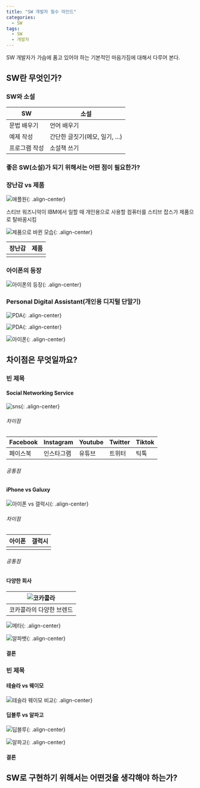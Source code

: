 ```yaml
---
title: "SW 개발자 필수 마인드"
categories:
  - SW
tags:
  - SW
  - 개발자
---
```


SW 개발자가 가슴에 품고 있어야 하는 기본적인 마음가짐에 대해서 다루어 본다.

## SW란 무엇인가?

### SW와 소설

|SW|소설|
|---|---|
|문법 배우기|언어 배우기|
|예제 작성|간단한 글짓기(메모, 일기, ...)|
|프로그램 작성|소설책 쓰기|

### 좋은 SW(소설)가 되기 위해서는 어떤 점이 필요한가?

### 장난감 vs 제품

![애플원](https://cdn.mos.cms.futurecdn.net/Zbh5c8wgNSgvLEyUtB5NVQ-1200-80.png){: .align-center}

스티브 워즈니악이 IBM에서 일할 때 개인용으로 사용할 컴퓨터를 스티브 잡스가 제품으로 탈바꿈시킴

![제품으로 바뀐 모습](https://ichef.bbci.co.uk/news/976/cpsprodpb/5D65/production/_121490932_apple_02.jpg){: .align-center}

|장난감|제품|
|---|---|
| | |

### 아이폰의 등장

![아이폰의 등장](https://t1.daumcdn.net/thumb/R720x0/?fname=http://t1.daumcdn.net/brunch/service/user/17Xk/image/R2YhDCId_O2NTep3z9vtRR78LtA.png){: .align-center}

### Personal Digital Assistant(개인용 디지털 단말기)

![PDA](https://i.ytimg.com/vi/FGg90wMuMpw/maxresdefault.jpg){: .align-center}

![PDA](https://www.ecis2016.eu/wp-content/uploads/2017/01/504c3bfa6457e742b43d1adb7e3b46c2.jpg){: .align-center}

![아이폰](https://img.huffingtonpost.com/asset/5d707ca53b0000e000ce7fd6.jpeg?ops=1200_630){: .align-center}

## 차이점은 무엇일까요?

### 빈 제목

#### Social Networking Service
![sns](https://lh3.googleusercontent.com/proxy/R752GLFohTsE6V5LTNdX_1VzeOFcs5K1phCZywqNdCnsDxYKqXHBR4Jkg1gqhyTXB-mJdXHdWNGhps0UbNk_0HqbkhnL3rlqupBWBBXzJjAaLtQCNW3mzESeNf-Kmw){: .align-center}

###### 차이점

|Facebook|Instagram|Youtube|Twitter|Tiktok|
|---|---|---|---|---|
|페이스북|인스타그램|유튜브|트위터|틱톡|

###### 공통점

#### iPhone vs Galuxy

![아이폰 vs 갤럭시](https://cdn.unlockboot.com/wp-content/uploads/2021/10/iphone-13-vs-galaxy-21.jpg){: .align-center}

###### 차이점

|아이폰|갤럭시|
|---|---|
| | |

###### 공통점

#### 다양한 회사

|![코카콜라](https://mblogthumb-phinf.pstatic.net/20150322_86/i4space_1426986558254SBAJ0_JPEG/20150322_093653.jpg?type=w2)|
|:--:|
|코카콜라의 다양한 브렌드|

![메타](https://s.yimg.com/uu/api/res/1.2/4YLDqxhDqwSRvpYftT43UA--~B/Zmk9ZmlsbDtoPTQzMDt3PTY3NTthcHBpZD15dGFjaHlvbg--/https://s.yimg.com/os/creatr-uploaded-images/2021-11/031e5fd0-4189-11ec-bbbd-6725d3f4bdef.cf.jpg){: .align-center}

![알파벳](https://t1.daumcdn.net/cfile/tistory/99E72D415C1285EA16){: .align-center}

#### 결론

### 빈 제목

#### 테슬라 vs 웨이모

![테슬라 웨이모 비교](https://file.mk.co.kr/meet/yonhap/2020/12/14/image_readmed_2020_1279934_1_060411.jpg){: .align-center}

#### 딥블루 vs 알파고

![딥블루](https://post-phinf.pstatic.net/MjAxOTAzMDVfMjEz/MDAxNTUxNzY4ODQ3MTc0.0cPDN4M11b5rMYSbYNvqRxkvlgD0-ha4JkVusAw38isg.vQshHJRJ8QK3clDnLHQZ5Lm74ppZmmGcZ7_835bvWxwg.JPEG/4.jpg?type=w1200){: .align-center}

![알파고](https://file.mk.co.kr/mkde/N0/2016/03/201603151114311741720.jpg){: .align-center}


#### 결론



## SW로 구현하기 위해서는 어떤것을 생각해야 하는가?